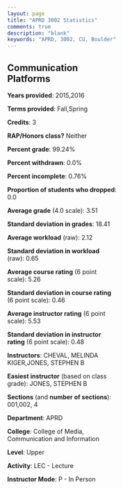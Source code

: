 ```yaml
---
layout: page
title: "APRD 3002 Statistics"
comments: true
description: "blank"
keywords: "APRD, 3002, CU, Boulder"
--- 
```

<head>
<script src="https://ajax.googleapis.com/ajax/libs/jquery/2.1.3/jquery.min.js"></script>
<script src="https://dl.dropboxusercontent.com/s/pc42nxpaw1ea4o9/highcharts.js?dl=0"></script>
<!-- <script src="../assets/js/highcharts.js"></script> -->
<style type="text/css">@font-face {
	font-family: "Bebas Neue";
	src: url(https://www.filehosting.org/file/details/544349/BebasNeue%20Regular.otf) format("opentype");
	}
	h1.Bebas { 
		font-family: "Bebas Neue", Verdana, Tahoma;
	}
</style>
</head>
<body>
	<div id="container" style="float: right; width: 45%; height: 88%; margin-left: 2.5%; margin-right: 2.5%;"></div>
	<script language="JavaScript">
		$(document).ready(function() {
		var chart = {type: 'column'};
		var title = {text: 'Grade Distribution'};
		var xAxis = {categories: ['A','B','C','D','F'],crosshair: true};
		var yAxis = {min: 0,title: {text: 'Percentage'}};
		var tooltip = {headerFormat: '<center><b><span style="font-size:20px">{point.key}</span></b></center>',
		               pointFormat: '<td style="padding:0"><b>{point.y:.1f}%</b></td>',
		               footerFormat: '</table>',shared: true,useHTML: true};
		var plotOptions = {column: {pointPadding: 0.0,borderWidth: 0}};  
		var credits = {enabled: false};var series= [{name: 'Percent',data: [56.88,42.2,0.92,0.0,0.0,]}];
		var json = {};
		json.chart = chart;
		json.title = title;
		json.tooltip = tooltip;
		json.xAxis = xAxis;
		json.yAxis = yAxis;  
		json.series = series;
		json.plotOptions = plotOptions;  
		json.credits = credits;
		$('#container').highcharts(json);
	});
	</script>
</body>
			   
## Communication Platforms

**Years provided**: 2015,2016

**Terms provided**: Fall,Spring

**Credits**: 3

**RAP/Honors class?** Neither

**Percent grade**: 99.24%

**Percent withdrawn**: 0.0%

**Percent incomplete**: 0.76%

**Proportion of students who dropped**: 0.0

**Average grade** (4.0 scale): 3.51

**Standard deviation in grades**: 18.41

**Average workload** (raw): 2.12

**Standard deviation in workload** (raw): 0.65

**Average course rating** (6 point scale): 5.26

**Standard deviation in course rating** (6 point scale): 0.46

**Average instructor rating** (6 point scale): 5.53

**Standard deviation in instructor rating** (6 point scale): 0.48

**Instructors**: CHEVAL, MELINDA KIGER,JONES, STEPHEN B

**Easiest instructor** (based on class grade): JONES, STEPHEN B

**Sections** (and **number of sections**): 001,002, 4

**Department**: APRD

**College**: College of Media, Communication and Information

**Level**: Upper

**Activity**: LEC - Lecture

**Instructor Mode**: P  - In Person